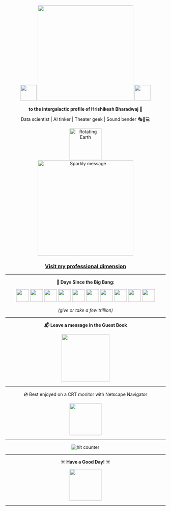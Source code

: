 <div align="center">
  <img src="https://github.com/fnky/fnky/raw/fnky/img/fan-1.gif" width="50" />
  <img src="https://github.com/fnky/fnky/raw/fnky/img/welcome-fire.gif" width="300" />
  <img src="https://github.com/fnky/fnky/raw/fnky/img/fan-1.gif" width="50" />
</div>

<div align="center">
  <p><strong>to the intergalactic profile of Hrishikesh Bharadwaj 🌌</strong></p>
  <p>Data scientist | AI tinker | Theater geek | Sound bender 🎭🎵💻</p>
</div>

<div align="center">
  <img src="https://www.animatedimages.org/data/media/152/animated-globe-image-0008.gif" width="100" alt="Rotating Earth" />
</div>

<div align="center">
  <img src="https://media4.giphy.com/media/v1.Y2lkPTc5MGI3NjExdGRnOG9vYXBobXM2c3hwZDExNDZvMDZ4M2Y3ZW1lZHo3cmgwaTA3ZiZlcD12MV9pbnRlcm5hbF9naWZfYnlfaWQmY3Q9Zw/j5mwjor5i5PGigmPH2/giphy.gif" width="300" alt="Sparkly message" />
</div>

<h3 align="center">
  <a href="https://www.linkedin.com/in/hrishikeshmb/" target="_blank">
    Visit my professional dimension
  </a>
</h3>

---

<div align="center">
  <p><strong>🧠 Days Since the Big Bang:</strong></p>
  <p>
    <!-- 5 -->
    <img src="https://media2.giphy.com/media/3ov9k1lJ0A2o4OQew8/giphy.gif" width="40" />
    <!-- 0 -->
    <img src="https://media.giphy.com/media/DnECgEkpMIQEBXOMRT/giphy.gif" width="40" />
    <!-- 4 -->
    <img src="https://media4.giphy.com/media/v1.Y2lkPTc5MGI3NjExOW5yZmV4cGg4N2FpNHZxYXF4MG5tNGt4ZWYwa2gzc250dDllZGczZCZlcD12MV9pbnRlcm5hbF9naWZfYnlfaWQmY3Q9Zw/l378kmO7gdbXaesXS/giphy.gif" width="40" />
    <!-- 5 -->
    <img src="https://media2.giphy.com/media/3ov9k1lJ0A2o4OQew8/giphy.gif" width="40" />
    <!-- 3 -->
    <img src="https://media4.giphy.com/media/l378kmO7gdbXaesXS/giphy.gif" width="40" />
    <!-- 7 -->
    <img src="https://media1.giphy.com/media/l378atCG9uQQa1Fy8/giphy.gif" width="40" />
    <!-- 9 -->
    <img src="https://media.giphy.com/media/3ov9jN0pX7QuoTP2eY/giphy.gif" width="40" />
    <!-- 4 -->
    <img src="https://media4.giphy.com/media/v1.Y2lkPTc5MGI3NjExOW5yZmV4cGg4N2FpNHZxYXF4MG5tNGt4ZWYwa2gzc250dDllZGczZCZlcD12MV9pbnRlcm5hbF9naWZfYnlfaWQmY3Q9Zw/l378kmO7gdbXaesXS/giphy.gif" width="40" />
    <!-- 8 -->
    <img src="https://media.giphy.com/media/l378cCCKa8W7g7PAk/giphy.gif" width="40" />
    <!-- 0 -->
    <img src="https://media.giphy.com/media/DnECgEkpMIQEBXOMRT/giphy.gif" width="40" />
  </p>
  <p><em>(give or take a few trillion)</em></p>
</div>





---

<div align="center">
  <p><strong>📬 Leave a message in the Guest Book</strong></p>
  <a href="https://github.com/easycase00/easycase00/issues">
    <img src="https://github.com/fnky/fnky/raw/fnky/img/guestbook.gif" width="150" />
  </a>
</div>

---

<div align="center">
  <p>💿 Best enjoyed on a CRT monitor with Netscape Navigator</p>
  <img src="https://github.com/fnky/fnky/raw/fnky/img/ie.jpg" width="100" />
</div>

---

<div align="center">
  <img src="https://profile-counter.glitch.me/easycase00/count.svg" alt="hit counter" />
</div>

---

<div align="center">
  <a href="https://www.youtube.com/watch?v=dQw4w9WgXcQ" target="_blank" style="text-decoration: none;">
    <p><strong>☀️ Have a Good Day! ☀️</strong></p>
  </a>
</div>
<div align="center">
  <img src="https://media.giphy.com/media/v1.Y2lkPTc5MGI3NjExcXk5c3Ftdm96cDZudDg0Y25uYWZ6YzNtaDdkN21raWZxZDVjbnVhMCZlcD12MV9naWZzX3NlYXJjaCZjdD1n/f9w0K7c8vqYwuSPRHU/giphy.gif" width="100" />
</div>


---

